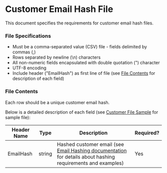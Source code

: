 # Customer Email Hash File #

This document specifies the requirements for customer email hash files.

### File Specifications ###

- Must be a comma-separated value (CSV) file - fields delimited by commas (,)
- Rows separated by newline (\n) characters
- All non-numeric fields encapsulated with double quotation (") character
- UTF-8 encoding
- Include header ("EmailHash") as first line of file (see [File Contents](#file-contents) for description of each field)


### File Contents ###

Each row should be a unique customer email hash.

Below is a detailed description of each field (see [Customer File Sample](./examples/customer_file_sample.csv) for sample file):


Header Name | Type | Description | Required?
--------- | ---- | -----------|--------
EmailHash | string | Hashed customer email (see [Email Hashing documentation](https://github.com/precisetarget-labs/documentation/blob/master/email-hashing/README.md) for details about hashing requirements and examples) | Yes
